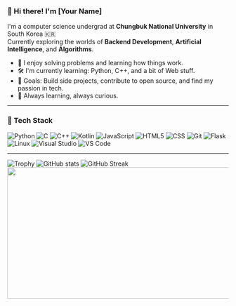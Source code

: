 ### 👋 Hi there! I'm [Your Name]

I'm a computer science undergrad at **Chungbuk National University** in South Korea 🇰🇷  
Currently exploring the worlds of **Backend Development**, **Artificial Intelligence**, and **Algorithms**.

- 🧠 I enjoy solving problems and learning how things work.
- 🛠️ I'm currently learning: Python, C++, and a bit of Web stuff.
- 🎯 Goals: Build side projects, contribute to open source, and find my passion in tech.
- 🌱 Always learning, always curious.

---

### 🧰 Tech Stack
![Python](https://img.shields.io/badge/-Python-3776AB?style=flat&logo=python&logoColor=white)
![C](https://img.shields.io/badge/-C-A8B9CC?style=flat&logo=c&logoColor=white)
![C++](https://img.shields.io/badge/-C++-00599C?style=flat&logo=c%2B%2B&logoColor=white)
![Kotlin](https://img.shields.io/badge/-Kotlin-0095D5?style=flat&logo=kotlin&logoColor=white)
![JavaScript](https://img.shields.io/badge/-JavaScript-F7DF1E?style=flat&logo=JavaScript&logoColor=white)
![HTML5](https://img.shields.io/badge/-HTML5-E34F26?style=flat&logo=html5&logoColor=white)
![CSS](https://img.shields.io/badge/-CSS3-1572B6?style=flat&logo=css3&logoColor=white)
![Git](https://img.shields.io/badge/-Git-F05032?style=flat&logo=git&logoColor=white)
![Flask](https://img.shields.io/badge/-Flask-000000?style=flat&logo=flask&logoColor=white)
![Linux](https://img.shields.io/badge/-Linux-FCC624?style=flat&logo=linux&logoColor=black)
![Visual Studio](https://img.shields.io/badge/-Visual%20Studio-5C2D91?style=flat&logo=visual-studio&logoColor=white)
![VS Code](https://img.shields.io/badge/-VS%20Code-007ACC?style=flat&logo=visual-studio-code&logoColor=white)


---
![Trophy](https://github-profile-trophy.vercel.app/?username=cbnuLeehyunwoo&theme=onestar&no-frame=true&margin-w=4&margin-h=4)
![GitHub stats](https://github-readme-stats.vercel.app/api?username=cbnuLeehyunwoo&show_icons=true&theme=tokyonight)
![GitHub Streak](https://streak-stats.demolab.com?user=cbnuLeehyunwoo&theme=tokyonight)
<a href="https://www.solve-nyang.com"><img src="https://api.solve-nyang.com/compose/henow123" width="600" height="300"/></a>
<!--
**cbnuLeehyunwoo/cbnuLeehyunwoo** is a ✨ _special_ ✨ repository because its `README.md` (this file) appears on your GitHub profile.


Here are some ideas to get you started:

- 🔭 I’m currently working on ...
- 🌱 I’m currently learning ...
- 👯 I’m looking to collaborate on ...
- 🤔 I’m looking for help with ...
- 💬 Ask me about ...
- 📫 How to reach me: ...
- 😄 Pronouns: ...
- ⚡ Fun fact: ...
-->

